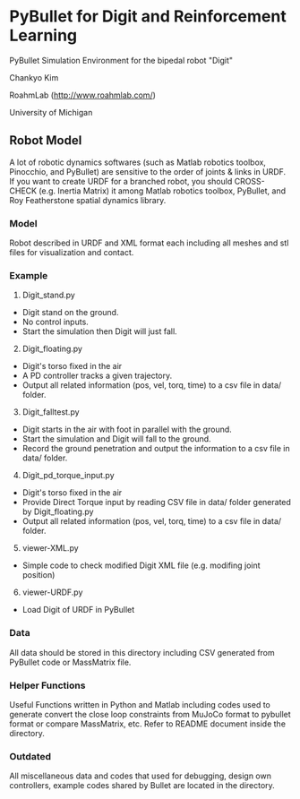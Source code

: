 # PyBullet for Digit and Reinforcement Learning

PyBullet Simulation Environment for the bipedal robot "Digit"

Chankyo Kim

RoahmLab (http://www.roahmlab.com/)

University of Michigan



## Robot Model
A lot of robotic dynamics softwares (such as Matlab robotics toolbox, Pinocchio, and PyBullet) are sensitive to the order of joints & links in URDF. If you want to create URDF for a branched robot, you should CROSS-CHECK (e.g. Inertia Matrix) it among Matlab robotics toolbox, PyBullet, and Roy Featherstone spatial dynamics library.

### Model
Robot described in URDF and XML format each including all meshes and stl files for visualization and contact.

### Example
<!-- * Call PyBullet
* Load Digit of URDF in Python Code
* Assign jointName
* Provide Closed Loop Constraints
* Fix Base
* Set Camera Position - Allow Keyboard/Mouse Events -->

1. Digit_stand.py
* Digit stand on the ground.
* No control inputs.
* Start the simulation then Digit will just fall.

2. Digit_floating.py
* Digit's torso fixed in the air
* A PD controller tracks a given trajectory.
* Output all related information (pos, vel, torq, time) to a csv file in data/ folder.

3. Digit_falltest.py
* Digit starts in the air with foot in parallel with the ground.
* Start the simulation and Digit will fall to the ground.
* Record the ground penetration and output the information to a csv file in data/ folder.

4. Digit_pd_torque_input.py
* Digit's torso fixed in the air
* Provide Direct Torque input by reading CSV file in data/ folder generated by Digit_floating.py
* Output all related information (pos, vel, torq, time) to a csv file in data/ folder.

5. viewer-XML.py
* Simple code to check modified Digit XML file (e.g. modifing joint position)

6. viewer-URDF.py
* Load Digit of URDF in PyBullet
  
### Data
All data should be stored in this directory including CSV generated from PyBullet code or MassMatrix file.

### Helper Functions
Useful Functions written in Python and Matlab including codes used to generate convert the close loop constraints from MuJoCo format to pybullet format or compare MassMatrix, etc. Refer to README document inside the directory.

### Outdated
All miscellaneous data and codes that used for debugging, design own controllers, example codes shared by Bullet are located in the directory.

<!-- 4. other miscellaneous codes

* Useful functions for PyBullet included -->
